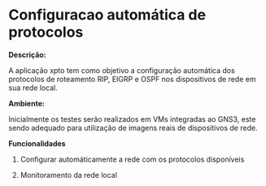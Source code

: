 # Configuracao automática de protocolos

**Descrição:**

A aplicação xpto tem como objetivo a configuração automática dos protocolos de roteamento RIP, EIGRP e OSPF nos dispositivos de rede em sua rede local.

**Ambiente:**

Inicialmente os testes serão realizados em VMs integradas ao GNS3, este sendo adequado para utilização de imagens reais de dispositivos de rede.

**Funcionalidades**

  1. Configurar automáticamente a rede com os protocolos disponíveis
  
  2. Monitoramento da rede local

